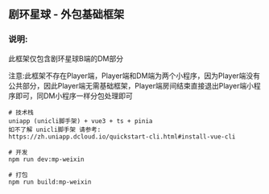 ## 剧环星球 - 外包基础框架
### 说明:
此框架仅包含剧环星球B端的DM部分

注意:此框架不存在Player端，Player端和DM端为两个小程序，因为Player端没有公共部分，因此Player端无需基础框架，Player端房间结束直接退出Player端小程序即可，同DM小程序一样分包处理即可

```
# 技术栈
uniapp (unicli脚手架) + vue3 + ts + pinia
如不了解 unicli脚手架 请参考:
https://zh.uniapp.dcloud.io/quickstart-cli.html#install-vue-cli
```
```
# 开发
npm run dev:mp-weixin

# 打包
npm run build:mp-weixin
```
